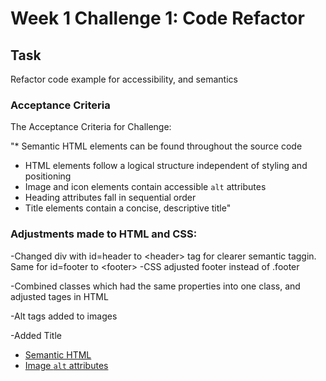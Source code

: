 # Week 1 Challenge 1: Code Refactor

## Task

Refactor code example for accessibility, and semantics

### Acceptance Criteria

The Acceptance Criteria for Challenge:

"* Semantic HTML elements can be found throughout the source code
* HTML elements follow a logical structure independent of styling and positioning
* Image and icon elements contain accessible `alt` attributes
* Heading attributes fall in sequential order
* Title elements contain a concise, descriptive title"

### Adjustments made to HTML and CSS:
-Changed div with id=header to \<header\> tag for clearer semantic taggin. Same for id=footer to \<footer\> 
-CSS adjusted footer instead of .footer

-Combined classes which had the same properties into one class, and adjusted tages in HTML

-Alt tags added to images

-Added Title


* [Semantic HTML](https://www.w3schools.com/html/html5_semantic_elements.asp)
* [Image `alt` attributes](https://www.w3schools.com/tags/att_img_alt.asp)

